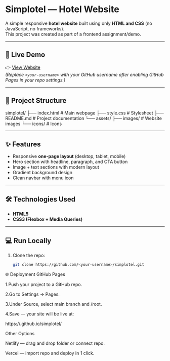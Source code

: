 # Simplotel — Hotel Website

A simple responsive **hotel website** built using only **HTML and CSS** (no JavaScript, no frameworks).  
This project was created as part of a frontend assignment/demo.

---

## 🚀 Live Demo
👉 [View Website](https://<Yashwanth-MD>.github.io/simplotel/)  
*(Replace `<your-username>` with your GitHub username after enabling GitHub Pages in your repo settings.)*

---

## 📂 Project Structure
simplotel/
├── index.html # Main webpage
├── style.css # Stylesheet
├── README.md # Project documentation
└── assets/
├── images/ # Website images
└── icons/ # Icons


---

## ✨ Features
- Responsive **one-page layout** (desktop, tablet, mobile)
- Hero section with headline, paragraph, and CTA button
- Image + text sections with modern layout
- Gradient background design
- Clean navbar with menu icon

---

## 🛠️ Technologies Used
- **HTML5**
- **CSS3 (Flexbox + Media Queries)**

---

## 💻 Run Locally
1. Clone the repo:
   ```bash
   git clone https://github.com/<your-username>/simplotel.git


🌐 Deployment
GitHub Pages

1.Push your project to a GitHub repo.

2.Go to Settings → Pages.

3.Under Source, select main branch and /root.

4.Save — your site will be live at:

https://<your-username>.github.io/simplotel/

Other Options

Netlify
 — drag and drop folder or connect repo.

Vercel
 — import repo and deploy in 1 click.
